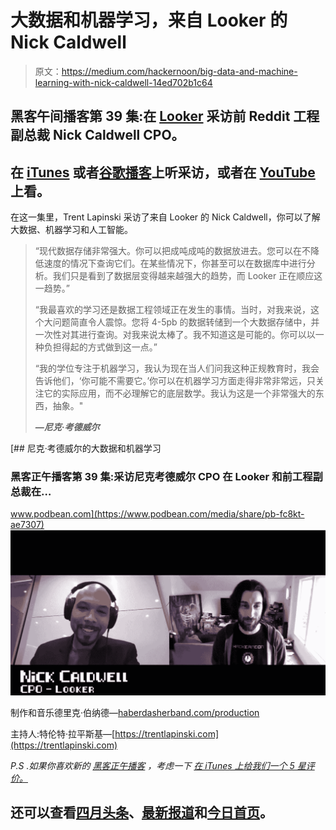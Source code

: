 # 大数据和机器学习，来自 Looker 的 Nick Caldwell

> 原文：<https://medium.com/hackernoon/big-data-and-machine-learning-with-nick-caldwell-14ed702b1c64>

## 黑客午间播客第 39 集:在 [Looker](https://looker.com/) 采访前 Reddit 工程副总裁 Nick Caldwell CPO。

## 在 [iTunes](https://podcasts.apple.com/us/podcast/hacker-noon-podcast) 或者[谷歌播客](https://play.google.com/music/m/Dfuna5a4pzsmjr76bxabkxdrhim?t=Product_Iteration_with_Hacker_Noon_Interim_CTO_Dane_Lyons-Hacker_Noon_Podcast)上听采访，或者在 [YouTube](https://youtu.be/JGSnHpaCqZE) 上看。

在这一集里，Trent Lapinski 采访了来自 Looker 的 Nick Caldwell，你可以了解大数据、机器学习和人工智能。

> “现代数据存储非常强大。你可以把成吨成吨的数据放进去。您可以在不降低速度的情况下查询它们。在某些情况下，你甚至可以在数据库中进行分析。我们只是看到了数据层变得越来越强大的趋势，而 Looker 正在顺应这一趋势。”
> 
> “我最喜欢的学习还是数据工程领域正在发生的事情。当时，对我来说，这个大问题简直令人震惊。您将 4-5pb 的数据转储到一个大数据存储中，并一次性对其进行查询。对我来说太棒了。我不知道这是可能的。你可以以一种负担得起的方式做到这一点。”
> 
> “我的学位专注于机器学习，我认为现在当人们问我这种正规教育时，我会告诉他们，‘你可能不需要它。’你可以在机器学习方面走得非常非常远，只关注它的实际应用，而不必理解它的底层数学。我认为这是一个非常强大的东西，抽象。"
> 
> ***—尼克·考德威尔***

[](https://www.podbean.com/media/share/pb-fc8kt-ae7307) [## 尼克·考德威尔的大数据和机器学习

### 黑客正午播客第 39 集:采访尼克考德威尔 CPO 在 Looker 和前工程副总裁在…

www.podbean.com](https://www.podbean.com/media/share/pb-fc8kt-ae7307) ![](img/1d3bad629cf6bf7b49e204e2fd06a968.png)

制作和音乐德里克·伯纳德—[haberdasherband.com/production](http://haberdasherband.com/production?fbclid=IwAR2d8t0cNGHRm1ajmUNWKZ-TMUMawREhvIHSy54LKcOElf7v_TOvkAjZ78Y)

主持人:特伦特·拉平斯基—[https://trentlapinski.com](https://trentlapinski.com)

*P.S .如果你喜欢新的* [*黑客正午播客*](http://podcast.hackernoon.com/) *，考虑一下* [*在 iTunes 上给我们一个 5 星评价。*](https://itunes.apple.com/us/podcast/the-hacker-noon-podcast/id1436233955?mt=2)

## 还可以查看[四月头条](https://hackernoon.com/archive/2019/04)、[最新报道](https://hackernoon.com/latest-tech-stories/home)和[今日首页](http://hackernoon.com/)。